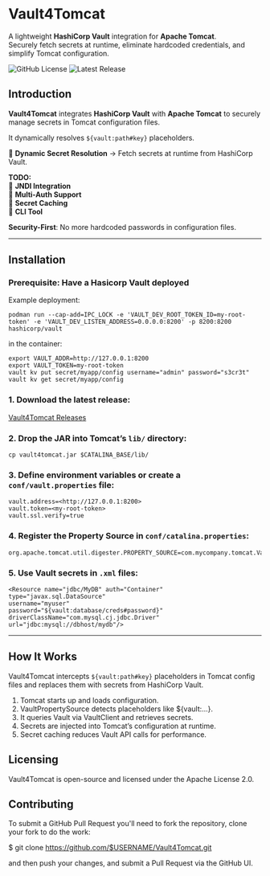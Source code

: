 # Vault4Tomcat

A lightweight **HashiCorp Vault** integration for **Apache Tomcat**.  
Securely fetch secrets at runtime, eliminate hardcoded credentials, and simplify Tomcat configuration.

![GitHub License](https://img.shields.io/github/license/dsoumis/Vault4Tomcat)
![Latest Release](https://img.shields.io/github/v/release/dsoumis/Vault4Tomcat)

## Introduction

**Vault4Tomcat** integrates **HashiCorp Vault** with **Apache Tomcat** to securely manage secrets in Tomcat configuration files.  

It dynamically resolves `${vault:path#key}` placeholders.

🔹 **Dynamic Secret Resolution** → Fetch secrets at runtime from HashiCorp Vault.  

**TODO:**  
🔹 **JNDI Integration**  
🔹 **Multi-Auth Support**  
🔹 **Secret Caching**  
🔹 **CLI Tool** 


**Security-First**: No more hardcoded passwords in configuration files.

---

## Installation

### Prerequisite: Have a Hasicorp Vault deployed
Example deployment:
```
podman run --cap-add=IPC_LOCK -e 'VAULT_DEV_ROOT_TOKEN_ID=my-root-token' -e 'VAULT_DEV_LISTEN_ADDRESS=0.0.0.0:8200' -p 8200:8200 hashicorp/vault
```
in the container:
```
export VAULT_ADDR=http://127.0.0.1:8200
export VAULT_TOKEN=my-root-token
vault kv put secret/myapp/config username="admin" password="s3cr3t"
vault kv get secret/myapp/config 
```

### 1. Download the latest release:
[Vault4Tomcat Releases](https://github.com/dsoumis/Vault4Tomcat/releases)

### 2. Drop the JAR into Tomcat’s `lib/` directory:
```
cp vault4tomcat.jar $CATALINA_BASE/lib/
```
### 3. Define environment variables or create a `conf/vault.properties` file:
```
vault.address=<http://127.0.0.1:8200>
vault.token=<my-root-token>
vault.ssl.verify=true
```

### 4. Register the Property Source in `conf/catalina.properties`:
```
org.apache.tomcat.util.digester.PROPERTY_SOURCE=com.mycompany.tomcat.VaultPropertySource
```

### 5. Use Vault secrets in `.xml` files:
```
<Resource name="jdbc/MyDB" auth="Container" type="javax.sql.DataSource"
username="myuser"
password="${vault:database/creds#password}"
driverClassName="com.mysql.cj.jdbc.Driver"
url="jdbc:mysql://dbhost/mydb"/>
```

---

## How It Works
Vault4Tomcat intercepts `${vault:path#key}` placeholders in Tomcat config files and replaces them with secrets from HashiCorp Vault.

1. Tomcat starts up and loads configuration.  
2. VaultPropertySource detects placeholders like ${vault:...}.  
3. It queries Vault via VaultClient and retrieves secrets.  
4. Secrets are injected into Tomcat’s configuration at runtime.  
5. Secret caching reduces Vault API calls for performance.  

## Licensing
Vault4Tomcat is open-source and licensed under the Apache License 2.0.

## Contributing
To submit a GitHub Pull Request you'll need to fork the repository, clone your fork to do the work:

$ git clone https://github.com/$USERNAME/Vault4Tomcat.git

and then push your changes, and submit a Pull Request via the GitHub UI.